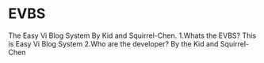 # EVBS
The Easy Vi Blog System By Kid and Squirrel-Chen.
1.Whats the EVBS?
This is Easy Vi Blog System
2.Who are the developer?
By the Kid and Squirrel-Chen

